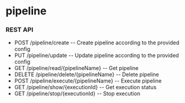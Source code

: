 # pipeline

<h3>REST API</h3>
<ul>
<li>POST /pipeline/create -- Create pipeline according to the provided config </li>
<li>PUT /pipeline/update -- Update pipeline according to the provided config </li>
<li>GET /pipeline/read/{pipelineName} -- Get pipeline </li>
<li>DELETE /pipeline/delete/{pipelineName} -- Delete pipeline </li>
<li>POST /pipeline/execute/{pipelineName} -- Execute pipeline </li>
<li>GET /pipeline/show/{executionId} -- Get execution status </li>
<li>GET /pipeline/stop/{executionId} -- Stop execution </li>
</ul>


